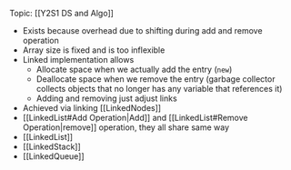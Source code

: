 Topic: [[Y2S1 DS and Algo]]

- Exists because overhead due to shifting during add and remove operation
- Array size is fixed and is too inflexible
- Linked implementation allows 
	- Allocate space when we actually add the entry (`new`)
	- Deallocate space when we remove the entry (garbage collector collects objects that no longer has any variable that references it)
	- Adding and removing just adjust links
- Achieved via linking [[LinkedNodes]]
- [[LinkedList#Add Operation|Add]] and [[LinkedList#Remove Operation|remove]] operation, they all share same way
- [[LinkedList]]
- [[LinkedStack]]
- [[LinkedQueue]]